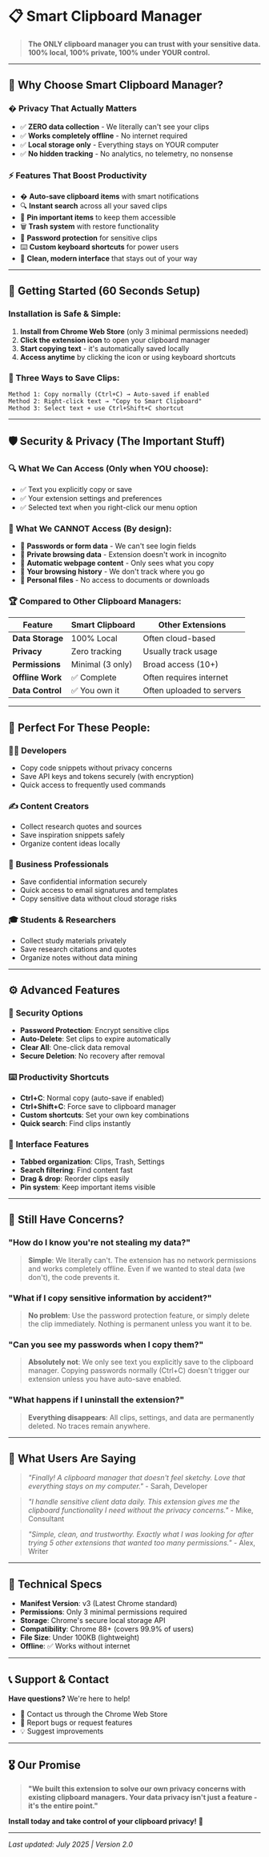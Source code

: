 # 📋 Smart Clipboard Manager

> **The ONLY clipboard manager you can trust with your sensitive data. 100% local, 100% private, 100% under YOUR control.**

---

## 🎯 Why Choose Smart Clipboard Manager?

### � **Privacy That Actually Matters**
- ✅ **ZERO data collection** - We literally can't see your clips
- ✅ **Works completely offline** - No internet required
- ✅ **Local storage only** - Everything stays on YOUR computer
- ✅ **No hidden tracking** - No analytics, no telemetry, no nonsense

### ⚡ **Features That Boost Productivity**
- � **Auto-save clipboard items** with smart notifications
- 🔍 **Instant search** across all your saved clips
- 📌 **Pin important items** to keep them accessible
- 🗑️ **Trash system** with restore functionality
- 🔐 **Password protection** for sensitive clips
- ⌨️ **Custom keyboard shortcuts** for power users
- 🎨 **Clean, modern interface** that stays out of your way

---

## 🚀 Getting Started (60 Seconds Setup)

### Installation is Safe & Simple:
1. **Install from Chrome Web Store** (only 3 minimal permissions needed)
2. **Click the extension icon** to open your clipboard manager
3. **Start copying text** - it's automatically saved locally
4. **Access anytime** by clicking the icon or using keyboard shortcuts

### 🎯 Three Ways to Save Clips:
```
Method 1: Copy normally (Ctrl+C) → Auto-saved if enabled
Method 2: Right-click text → "Copy to Smart Clipboard" 
Method 3: Select text + use Ctrl+Shift+C shortcut
```

---

## 🛡️ Security & Privacy (The Important Stuff)

### 🔍 **What We Can Access** (Only when YOU choose):
- ✅ Text you explicitly copy or save
- ✅ Your extension settings and preferences  
- ✅ Selected text when you right-click our menu option

### 🚫 **What We CANNOT Access** (By design):
- 🚫 **Passwords or form data** - We can't see login fields
- 🚫 **Private browsing data** - Extension doesn't work in incognito
- 🚫 **Automatic webpage content** - Only sees what you copy
- 🚫 **Your browsing history** - We don't track where you go
- 🚫 **Personal files** - No access to documents or downloads

### 🏆 **Compared to Other Clipboard Managers:**

| Feature | Smart Clipboard | Other Extensions |
|---------|----------------|------------------|
| **Data Storage** | 100% Local | Often cloud-based |
| **Privacy** | Zero tracking | Usually track usage |
| **Permissions** | Minimal (3 only) | Broad access (10+) |
| **Offline Work** | ✅ Complete | Often requires internet |
| **Data Control** | ✅ You own it | Often uploaded to servers |

---

## 🎯 Perfect For These People:

### 👨‍💻 **Developers**
- Copy code snippets without privacy concerns
- Save API keys and tokens securely (with encryption)
- Quick access to frequently used commands

### ✍️ **Content Creators**
- Collect research quotes and sources
- Save inspiration snippets safely
- Organize content ideas locally

### 🏢 **Business Professionals**  
- Save confidential information securely
- Quick access to email signatures and templates
- Copy sensitive data without cloud storage risks

### 🎓 **Students & Researchers**
- Collect study materials privately
- Save research citations and quotes
- Organize notes without data mining

---

## ⚙️ Advanced Features

### 🔐 **Security Options**
- **Password Protection**: Encrypt sensitive clips
- **Auto-Delete**: Set clips to expire automatically  
- **Clear All**: One-click data removal
- **Secure Deletion**: No recovery after removal

### ⌨️ **Productivity Shortcuts**
- **Ctrl+C**: Normal copy (auto-save if enabled)
- **Ctrl+Shift+C**: Force save to clipboard manager
- **Custom shortcuts**: Set your own key combinations
- **Quick search**: Find clips instantly

### 🎨 **Interface Features**
- **Tabbed organization**: Clips, Trash, Settings
- **Search filtering**: Find content fast
- **Drag & drop**: Reorder clips easily
- **Pin system**: Keep important items visible

---

## 🤔 Still Have Concerns?

### **"How do I know you're not stealing my data?"**
> **Simple**: We literally can't. The extension has no network permissions and works completely offline. Even if we wanted to steal data (we don't), the code prevents it.

### **"What if I copy sensitive information by accident?"**  
> **No problem**: Use the password protection feature, or simply delete the clip immediately. Nothing is permanent unless you want it to be.

### **"Can you see my passwords when I copy them?"**
> **Absolutely not**: We only see text you explicitly save to the clipboard manager. Copying passwords normally (Ctrl+C) doesn't trigger our extension unless you have auto-save enabled.

### **"What happens if I uninstall the extension?"**
> **Everything disappears**: All clips, settings, and data are permanently deleted. No traces remain anywhere.

---

## 💬 What Users Are Saying

> *"Finally! A clipboard manager that doesn't feel sketchy. Love that everything stays on my computer."* - Sarah, Developer

> *"I handle sensitive client data daily. This extension gives me the clipboard functionality I need without the privacy concerns."* - Mike, Consultant  

> *"Simple, clean, and trustworthy. Exactly what I was looking for after trying 5 other extensions that wanted too many permissions."* - Alex, Writer

---

## 🔧 Technical Specs

- **Manifest Version**: v3 (Latest Chrome standard)
- **Permissions**: Only 3 minimal permissions required
- **Storage**: Chrome's secure local storage API
- **Compatibility**: Chrome 88+ (covers 99.9% of users)
- **File Size**: Under 100KB (lightweight)
- **Offline**: ✅ Works without internet

---

## 📞 Support & Contact

**Have questions?** We're here to help!
- 📧 Contact us through the Chrome Web Store
- 🐛 Report bugs or request features
- 💡 Suggest improvements

---

## 🎖️ Our Promise

> **"We built this extension to solve our own privacy concerns with existing clipboard managers. Your data privacy isn't just a feature - it's the entire point."**

**Install today and take control of your clipboard privacy!** 🚀

---

*Last updated: July 2025 | Version 2.0*
